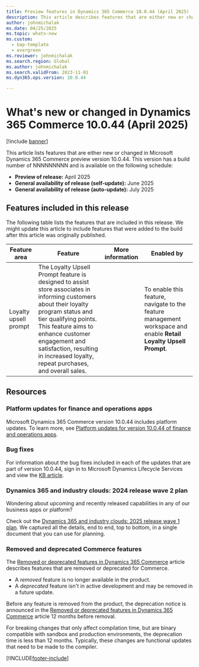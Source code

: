 ```yaml
---
title: Preview features in Dynamics 365 Commerce 10.0.44 (April 2025)
description: This article describes features that are either new or changed in Microsoft Dynamics 365 Commerce 10.0.44. 
author: johnmichalak
ms.date: 04/25/2025
ms.topic: whats-new
ms.custom: 
  - bap-template
  - evergreen
ms.reviewer: johnmichalak
ms.search.region: Global
ms.author: johnmichalak
ms.search.validFrom: 2023-11-01
ms.dyn365.ops.version: 10.0.44

---
```


# What's new or changed in Dynamics 365 Commerce 10.0.44 (April 2025)

[!include [banner](../includes/banner.md)]

This article lists features that are either new or changed in Microsoft Dynamics 365 Commerce preview version 10.0.44. This version has a build number of NNNNNNNNN and is available on the following schedule:

- **Preview of release:** April 2025
- **General availability of release (self-update):** June 2025
- **General availability of release (auto-update):** July 2025

## Features included in this release

The following table lists the features that are included in this release. We might update this article to include features that were added to the build after this article was originally published.

| Feature area | Feature | More information | Enabled by |
|---|---|---|---|
| Loyalty upsell prompt | The Loyalty Upsell Prompt feature is designed to assist store associates in informing customers about their loyalty program status and tier qualifying points. This feature aims to enhance customer engagement and satisfaction, resulting in increased loyalty, repeat purchases, and overall sales.  |   | To enable this feature, navigate to the feature management workspace and enable **Retail Loyalty Upsell Prompt**.  |

## Resources

### Platform updates for finance and operations apps

Microsoft Dynamics 365 Commerce version 10.0.44 includes platform updates. To learn more, see [Platform updates for version 10.0.44 of finance and operations apps](../../fin-ops-core/fin-ops/get-started/whats-new-platform-updates-10-0-44.md). 
  
### Bug fixes

For information about the bug fixes included in each of the updates that are part of version 10.0.44, sign in to Microsoft Dynamics Lifecycle Services and view the [KB article](https://fix.lcs.dynamics.com/Issue/Details?bugId=NNNNNNN).

### Dynamics 365 and industry clouds: 2024 release wave 2 plan

Wondering about upcoming and recently released capabilities in any of our business apps or platform?

Check out the [Dynamics 365 and industry clouds: 2025 release wave 1 plan](/dynamics365/release-plan/2025wave1/). We captured all the details, end to end, top to bottom, in a single document that you can use for planning.

### Removed and deprecated Commerce features

The [Removed or deprecated features in Dynamics 365 Commerce](removed-deprecated-features-commerce.md) article describes features that are removed or deprecated for Commerce.

- A *removed* feature is no longer available in the product.
- A *deprecated* feature isn't in active development and may be removed in a future update.

Before any feature is removed from the product, the deprecation notice is announced in the [Removed or deprecated features in Dynamics 365 Commerce](removed-deprecated-features-commerce.md) article 12 months before removal.

For breaking changes that only affect compilation time, but are binary compatible with sandbox and production environments, the deprecation time is less than 12 months. Typically, these changes are functional updates that need to be made to the compiler.

[!INCLUDE[footer-include](../../includes/footer-banner.md)]
